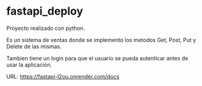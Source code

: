 # fastapi_deploy

Proyecto realizado con python.

Es un sistema de ventas donde se implemento los metodos Get, Post, Put y Delete de las mismas.

Tambien tiene un login para que el usuario se pueda autenticar antes de usar la aplicación.

URL: https://fastapi-l2ou.onrender.com/docs
